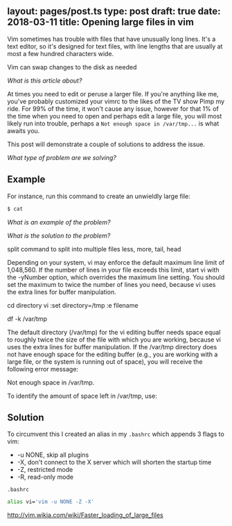 layout: pages/post.ts
type: post
draft: true
date: 2018-03-11
title: Opening large files in vim
---

Vim sometimes has trouble with files that have unusually long lines. It's a text editor, so it's designed for text files, with line lengths that are usually at most a few hundred characters wide.

Vim can swap changes to the disk as needed

*What is this article about?*

At times you need to edit or peruse a larger file. If you're anything like me, you've probably customized your vimrc to the likes of the TV show Pimp my ride.
For 99% of the time, it won't cause any issue, however for that 1% of the time when you need to open and perhaps edit a large file, you will most likely run into trouble, perhaps a `Not enough space in /var/tmp...` is what awaits you.

This post will demonstrate a couple of solutions to address the issue.

*What type of problem are we solving?*

## Example

For instance, run this command to create an unwieldly large file:
```sh
$ cat
```

*What is an example of the problem?*

*What is the solution to the problem?*

split command to split into multiple files
less, more, tail, head

Depending on your system, vi may enforce the default maximum line limit of 1,048,560. If the number of lines in your file exceeds this limit, start vi with the -yNumber option, which overrides the maximum line setting. You should set the maximum to twice the number of lines you need, because vi uses the extra lines for buffer manipulation.

  cd directory vi :set directory=/tmp :e filename

  df -k /var/tmp

The default directory (/var/tmp) for the vi editing buffer needs space equal to roughly twice the size of the file with which you are working, because vi uses the extra lines for buffer manipulation. If the /var/tmp directory does not have enough space for the editing buffer (e.g., you are working with a large file, or the system is running out of space), you will receive the following error message:

Not enough space in /var/tmp.

To identify the amount of space left in /var/tmp, use:

## Solution

To circumvent this I created an alias in my `.bashrc` which appends 3 flags to vim:

* -u NONE, skip all plugins
* -X, don't connect to the X server which will shorten the startup time
* -Z, restricted mode
* -R, read-only mode

`.bashrc`
```sh
alias vi='vim -u NONE -Z -X'
```

http://vim.wikia.com/wiki/Faster_loading_of_large_files

